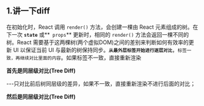 ## 1.讲一下diff

在初始化时，React 调用 `render()` 方法，会创建一棵由 React 元素组成的树。在下一次 **`state`** 或**` props`** 更新时，相同的 `render()` 方法会返回一棵不同的树。React 需要基于这两棵树(两个虚拟DOM)之间的差别来判断如何有效率的更新 UI 以保证当前 UI 与最新的树保持同步。**`从最外层标签开始进行逐层对比`**，`标签一致，再继续对比里面的内容`。如果标签不一致，直接重新渲染

**首先是同层级对比(Tree Diff)**

---只对比前后树同层级的差异，如果不一致，直接重新渲染不进行后面的对比；

**然后是同层级对比(Tree Diff)**